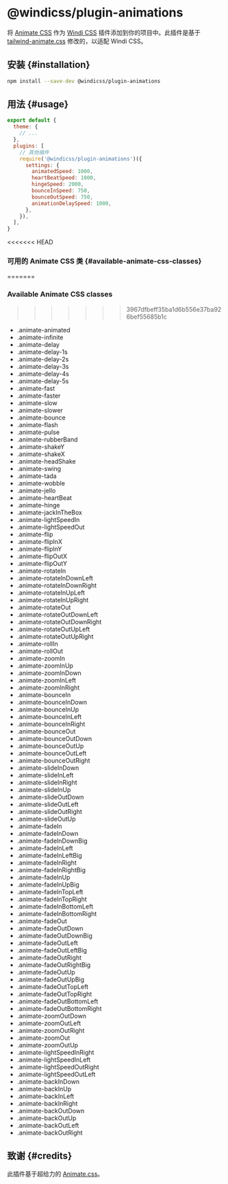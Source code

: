 # @windicss/plugin-animations

将 [Animate CSS](https://github.com/animate-css/animate.css) 作为 [Windi CSS](https://github.com/windicss/windicss) 插件添加到你的项目中。此插件是基于 [tailwind-animate.css](https://github.com/bentzibentz/tailwindcss-animate.css) 修改的，以适配 Windi CSS。

## 安装 {#installation}

```bash
npm install --save-dev @windicss/plugin-animations
```

## 用法 {#usage}

```js windi.config.js
export default {
  theme: {
    // ...
  },
  plugins: [
    // 其他插件
    require('@windicss/plugin-animations')({
      settings: {
        animatedSpeed: 1000,
        heartBeatSpeed: 1000,
        hingeSpeed: 2000,
        bounceInSpeed: 750,
        bounceOutSpeed: 750,
        animationDelaySpeed: 1000,
      },
    }),
  ],
}
```

<<<<<<< HEAD
### 可用的 Animate CSS 类 {#available-animate-css-classes}
=======
### Available Animate CSS classes

>>>>>>> 3967dfbeff35ba1d6b556e37ba926bef55685b1c
* .animate-animated
* .animate-infinite
* .animate-delay
* .animate-delay-1s
* .animate-delay-2s
* .animate-delay-3s
* .animate-delay-4s
* .animate-delay-5s
* .animate-fast
* .animate-faster
* .animate-slow
* .animate-slower
* .animate-bounce
* .animate-flash
* .animate-pulse
* .animate-rubberBand
* .animate-shakeY
* .animate-shakeX
* .animate-headShake
* .animate-swing
* .animate-tada
* .animate-wobble
* .animate-jello
* .animate-heartBeat
* .animate-hinge
* .animate-jackInTheBox
* .animate-lightSpeedIn
* .animate-lightSpeedOut
* .animate-flip
* .animate-flipInX
* .animate-flipInY
* .animate-flipOutX
* .animate-flipOutY
* .animate-rotateIn
* .animate-rotateInDownLeft
* .animate-rotateInDownRight
* .animate-rotateInUpLeft
* .animate-rotateInUpRight
* .animate-rotateOut
* .animate-rotateOutDownLeft
* .animate-rotateOutDownRight
* .animate-rotateOutUpLeft
* .animate-rotateOutUpRight
* .animate-rollIn
* .animate-rollOut
* .animate-zoomIn
* .animate-zoomInUp
* .animate-zoomInDown
* .animate-zoomInLeft
* .animate-zoomInRight
* .animate-bounceIn
* .animate-bounceInDown
* .animate-bounceInUp
* .animate-bounceInLeft
* .animate-bounceInRight
* .animate-bounceOut
* .animate-bounceOutDown
* .animate-bounceOutUp
* .animate-bounceOutLeft
* .animate-bounceOutRight
* .animate-slideInDown
* .animate-slideInLeft
* .animate-slideInRight
* .animate-slideInUp
* .animate-slideOutDown
* .animate-slideOutLeft
* .animate-slideOutRight
* .animate-slideOutUp
* .animate-fadeIn
* .animate-fadeInDown
* .animate-fadeInDownBig
* .animate-fadeInLeft
* .animate-fadeInLeftBig
* .animate-fadeInRight
* .animate-fadeInRightBig
* .animate-fadeInUp
* .animate-fadeInUpBig
* .animate-fadeInTopLeft
* .animate-fadeInTopRight
* .animate-fadeInBottomLeft
* .animate-fadeInBottomRight
* .animate-fadeOut
* .animate-fadeOutDown
* .animate-fadeOutDownBig
* .animate-fadeOutLeft
* .animate-fadeOutLeftBig
* .animate-fadeOutRight
* .animate-fadeOutRightBig
* .animate-fadeOutUp
* .animate-fadeOutUpBig
* .animate-fadeOutTopLeft
* .animate-fadeOutTopRight
* .animate-fadeOutBottomLeft
* .animate-fadeOutBottomRight
* .animate-zoomOutDown
* .animate-zoomOutLeft
* .animate-zoomOutRight
* .animate-zoomOut
* .animate-zoomOutUp
* .animate-lightSpeedInRight
* .animate-lightSpeedInLeft
* .animate-lightSpeedOutRight
* .animate-lightSpeedOutLeft
* .animate-backInDown
* .animate-backInUp
* .animate-backInLeft
* .animate-backInRight
* .animate-backOutDown
* .animate-backOutUp
* .animate-backOutLeft
* .animate-backOutRight

## 致谢 {#credits}

此插件基于超给力的 [Animate.css](https://github.com/animate-css/animate.css)。
